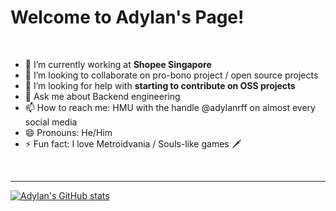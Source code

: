 # Welcome to Adylan's Page!

<br/> 

- 🔭 I’m currently working at **Shopee Singapore**
- 👯 I’m looking to collaborate on pro-bono project / open source projects
- 🤔 I’m looking for help with **starting to contribute on OSS projects**
- 💬 Ask me about Backend engineering
- 📫 How to reach me: HMU with the handle @adylanrff on almost every social media
- 😄 Pronouns: He/Him
- ⚡ Fun fact: I love Metroidvania / Souls-like games 🗡️

<br/>

<hr/>

[![Adylan's GitHub stats](https://github-readme-stats.vercel.app/api?username=adylanrff)](https://github.com/adylanrff/adylanrff)


<!--
**adylanrff/adylanrff** is a ✨ _special_ ✨ repository because its `README.md` (this file) appears on your GitHub profile.

Here are some ideas to get you started:

- 🔭 I’m currently working on ...
- 🌱 I’m currently learning ...
- 👯 I’m looking to collaborate on ...
- 🤔 I’m looking for help with ...
- 💬 Ask me about ...
- 📫 How to reach me: ...
- 😄 Pronouns: ...
- ⚡ Fun fact: ...
-->
